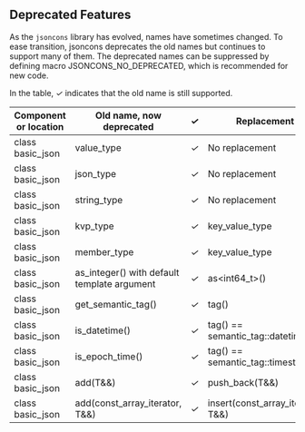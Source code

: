 ## Deprecated Features

As the `jsoncons` library has evolved, names have sometimes changed. To ease transition, jsoncons deprecates the old names but continues to support many of them. The deprecated names can be suppressed by defining macro JSONCONS_NO_DEPRECATED, which is recommended for new code.

In the table, <em>&#x2713;</em> indicates that the old name is still supported.

Component or location|Old name, now deprecated|<em>&#x2713;</em>|Replacement
--------|-----------|--------------|------------------------
class basic_json|value_type|<em>&#x2713;</em>|No replacement
class basic_json|json_type|<em>&#x2713;</em>|No replacement
class basic_json|string_type|<em>&#x2713;</em>|No replacement
class basic_json|kvp_type|<em>&#x2713;</em>|key_value_type
class basic_json|member_type|<em>&#x2713;</em>|key_value_type
class basic_json|as_integer() with default template argument|<em>&#x2713;</em>|as<int64_t>()
class basic_json|get_semantic_tag()|<em>&#x2713;</em>|tag()
class basic_json|is_datetime()|<em>&#x2713;</em>|tag() == semantic_tag::datetime
class basic_json|is_epoch_time()|<em>&#x2713;</em>|tag() == semantic_tag::timestamp
class basic_json|add(T&&)|<em>&#x2713;</em>|push_back(T&&)
class basic_json|add(const_array_iterator, T&&)|<em>&#x2713;</em>|insert(const_array_iterator, T&&)


